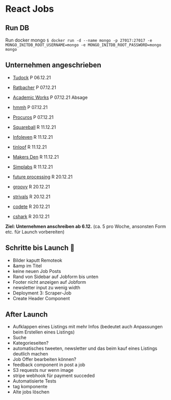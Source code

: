 # React Jobs

## Run DB

Run docker mongo
`$ docker run -d --name mongo -p 27017:27017 -e MONGO_INITDB_ROOT_USERNAME=mongo -e MONGO_INITDB_ROOT_PASSWORD=mongo mongo`

## Unternehmen angeschrieben

- [Tudock](https://www.tudock.de/) P 06.12.21
- [Ratbacher](https://www.ratbacher.de/) P 07.12.21
- [Academic Works](https://www.academicwork.de/) P 07.12.21 Absage
- [hmmh](https://www.hmmh.de/) P 07.12.21
- [Procuros](https://procuros.io/) P 07.12.21

- [Squareball](https://squareball.co/) R 11.12.21
- [Infoleven](https://infoleven.com/) R 11.12.21
- [tinloof](https://tinloof.com/) R 11.12.21
- [Makers Den](https://makersden.io/) R 11.12.21
- [Simplabs](https://simplabs.com/) R 11.12.21

- [future processing](https://www.future-processing.com/) R 20.12.21
- [groovy](groovyweb.co) R 20.12.21
- [strivals](https://www.strivals.com/) R 20.12.21
- [codete](https://codete.com/) R 20.12.21
- [cshark](https://cshark.com/) R 20.12.21

**Ziel: Unternehmen anschreiben ab 6.12.** (ca. 5 pro Woche, ansonsten Form etc. für Launch vorbereiten)

## Schritte bis Launch 🚀

- Bilder kaputt Remoteok
- &amp im Titel
- keine neuen Job Posts
- Rand von Sidebar auf Jobform bis unten
- Footer nicht anzeigen auf Jobform
- newsletter input zu wenig width
- Deployment 3: Scraper-Job
- Create Header Component

## After Launch

- Aufklappen eines Listings mit mehr Infos (bedeutet auch Anpassungen beim Erstellen eines Listings)
- Suche
- Kategorieseiten?
- automatisches tweeten, newsletter und das beim kauf eines Listings deutlich machen
- Job Offer bearbeiten können?
- feedback component in post a job
- S3 requests nur wenn image
- stripe webhook für payment succeded
- Automatisierte Tests
- tag komponente
- Alte jobs löschen
